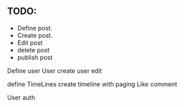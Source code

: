 

## TODO:

* Define post.
* Create post.
* Edit post
* delete post
* publish post

Define user
User create
user edit

define TimeLines
create timeline with paging
Like
comment

User auth
